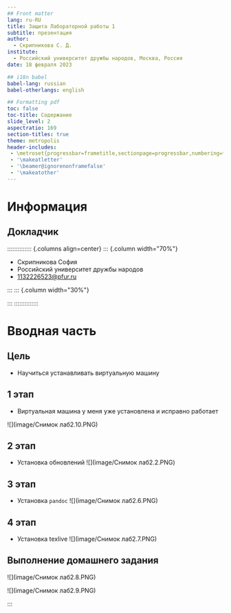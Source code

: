 ```yaml
---
## Front matter
lang: ru-RU
title: Защита Лабораторной работы 1
subtitle: презентация
author:
  - Скрипникова С. Д.
institute:
  - Российский университет дружбы народов, Москва, Россия
date: 18 февраля 2023

## i18n babel
babel-lang: russian
babel-otherlangs: english

## Formatting pdf
toc: false
toc-title: Содержание
slide_level: 2
aspectratio: 169
section-titles: true
theme: metropolis
header-includes:
 - \metroset{progressbar=frametitle,sectionpage=progressbar,numbering=fraction}
 - '\makeatletter'
 - '\beamer@ignorenonframefalse'
 - '\makeatother'
---
```


# Информация

## Докладчик

:::::::::::::: {.columns align=center}
::: {.column width="70%"}

  * Скрипникова София
  * Российский университет дружбы народов
  * [1132226523@pfur.ru](1132226523@pfur.ru)
 

:::
::: {.column width="30%"}



:::
::::::::::::::

# Вводная часть

## Цель

- Научиться устанавливать виртуальную машину

## 1 этап

- Виртуальная машина у меня уже установлена и исправно работает

![](image/Снимок лаб2.10.PNG)
## 2 этап 

- Установка обновлений 
![](image/Снимок лаб2.2.PNG)

## 3 этап

- Установка  `pandoc` 
![](image/Снимок лаб2.6.PNG)


## 4 этап

- Установка texlive
![](image/Снимок лаб2.7.PNG)

## Выполнение домашнего задания

![](image/Снимок лаб2.8.PNG)

![](image/Снимок лаб2.9.PNG)





:::

